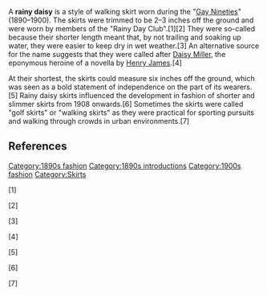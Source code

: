 A **rainy daisy** is a style of walking skirt worn during the "[Gay
Nineties](Gay_Nineties "wikilink")" (1890–1900). The skirts were trimmed
to be 2–3 inches off the ground and were worn by members of the "Rainy
Day Club".[1][2] They were so-called because their shorter length meant
that, by not trailing and soaking up water, they were easier to keep dry
in wet weather.[3] An alternative source for the name suggests that they
were called after [Daisy Miller](Daisy_Miller "wikilink"), the eponymous
heroine of a novella by [Henry James](Henry_James "wikilink").[4]

At their shortest, the skirts could measure six inches off the ground,
which was seen as a bold statement of independence on the part of its
wearers.[5] Rainy daisy skirts influenced the development in fashion of
shorter and slimmer skirts from 1908 onwards.[6] Sometimes the skirts
were called "golf skirts" or "walking skirts" as they were practical for
sporting pursuits and walking through crowds in urban environments.[7]

## References

[Category:1890s fashion](Category:1890s_fashion "wikilink")
[Category:1890s introductions](Category:1890s_introductions "wikilink")
[Category:1900s fashion](Category:1900s_fashion "wikilink")
[Category:Skirts](Category:Skirts "wikilink")

[1]

[2]

[3]

[4]

[5]

[6]

[7]